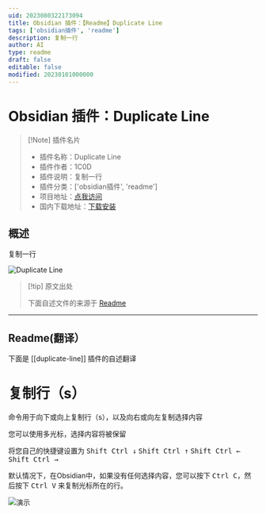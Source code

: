 ```yaml
---
uid: 2023080322173094
title: Obsidian 插件：【Readme】Duplicate Line
tags: ['obsidian插件', 'readme']
description: 复制一行
author: AI
type: readme
draft: false
editable: false
modified: 20230101000000
---
```


# Obsidian 插件：Duplicate Line

> [!Note] 插件名片
> - 插件名称：Duplicate Line
> - 插件作者：1C0D
> - 插件说明：复制一行
> - 插件分类：['obsidian插件', 'readme']
> - 项目地址：[点我访问](https://github.com/1C0D/duplicate-line-obsidian)
> - 国内下载地址：[下载安装](https://pkmer.cn/products/plugin/pluginMarket/?duplicate-line)

## 概述

复制一行

![Duplicate Line](https://cdn.pkmer.cn/covers/duplicate-line.gif!pkmer)

> [!tip] 原文出处
> 
>下面自述文件的来源于 [Readme](https://ghproxy.net/https://raw.githubusercontent.com/1C0D/duplicate-line-obsidian/main/README.md)
> 

---

## Readme(翻译）

下面是 [[duplicate-line]] 插件的自述翻译


# 复制行（s）

命令用于向下或向上复制行（s），以及向右或向左复制选择内容

您可以使用多光标，选择内容将被保留

将您自己的快捷键设置为 <kbd>Shift Ctrl ↓</kbd>   <kbd>Shift Ctrl ↑</kbd> <kbd>Shift Ctrl ←</kbd> <kbd>Shift Ctrl →</kbd>

默认情况下，在Obsidian中，如果没有任何选择内容，您可以按下 <kbd>Ctrl C</kbd>，然后按下 <kbd>Ctrl V</kbd> 来复制光标所在的行。

![演示](./duplicateLine.gif)



